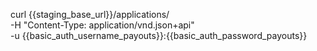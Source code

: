 curl {{staging_base_url}}/applications/ \
    -H "Content-Type: application/vnd.json+api" \
    -u  {{basic_auth_username_payouts}}:{{basic_auth_password_payouts}}
